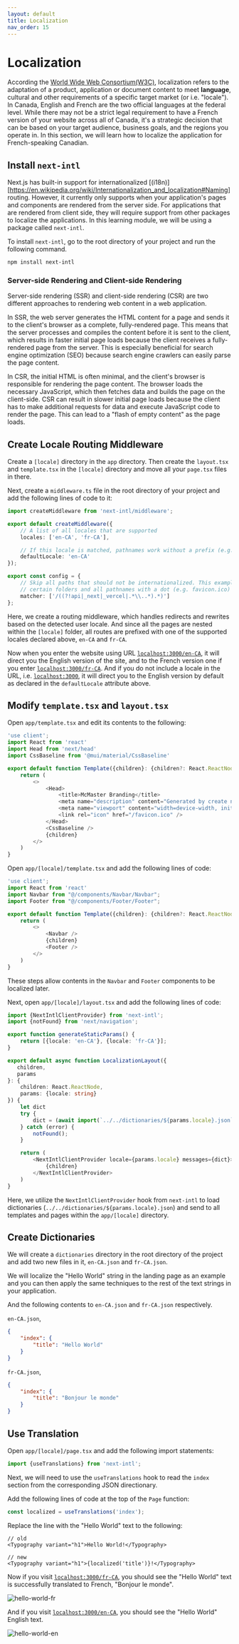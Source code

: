 ```yaml
---
layout: default
title: Localization
nav_order: 15
---
```

# Localization

According the [World Wide Web Consortium(W3C)](https://www.w3.org/International/questions/qa-i18n), localization refers to the adaptation of a product, application or document content to meet **language**, cultural and other requirements of a specific target market (or i.e. "locale"). In Canada, English and French are the two official languages at the federal level. While there may not be a strict legal requirement to have a French version of your website across all of Canada, it's a strategic decision that can be based on your target audience, business goals, and the regions you operate in. In this section, we will learn how to localize the application for French-speaking Canadian.  

## Install `next-intl`

Next.js has built-in support for internationalized [(i18n)][https://en.wikipedia.org/wiki/Internationalization_and_localization#Naming] routing. However, it currently only supports when your application's pages and components are rendered from the server side. For applications that are rendered from client side, they will require support from other packages to localize the applications. In this learning module, we will be using a package called `next-intl`.  

To install `next-intl`, go to the root directory of your project and run the following command.  

```bash
npm install next-intl
```

### Server-side Rendering and Client-side Rendering

Server-side rendering (SSR) and client-side rendering (CSR) are two different approaches to rendering web content in a web application.  

In SSR, the web server generates the HTML content for a page and sends it to the client's browser as a complete, fully-rendered page. This means that the server processes and compiles the content before it is sent to the client, which results in faster initial page loads because the client receives a fully-rendered page from the server. This is especially beneficial for search engine optimization (SEO) because search engine crawlers can easily parse the page content.  

In CSR, the initial HTML is often minimal, and the client's browser is responsible for rendering the page content. The browser loads the necessary JavaScript, which then fetches data and builds the page on the client-side. CSR can result in slower initial page loads because the client has to make additional requests for data and execute JavaScript code to render the page. This can lead to a "flash of empty content" as the page loads.  

## Create Locale Routing Middleware

Create a `[locale]` directory in the `app` directory. Then create the `layout.tsx` and `template.tsx` in the `[locale]` directory and move all your `page.tsx` files in there.  

Next, create a `middleware.ts` file in the root directory of your project and add the following lines of code to it:  

```ts
import createMiddleware from 'next-intl/middleware';

export default createMiddleware({
    // A list of all locales that are supported
    locales: ['en-CA', 'fr-CA'],

    // If this locale is matched, pathnames work without a prefix (e.g. `/about`)
    defaultLocale: 'en-CA'
});

export const config = {
    // Skip all paths that should not be internationalized. This example skips
    // certain folders and all pathnames with a dot (e.g. favicon.ico)
    matcher: ['/((?!api|_next|_vercel|.*\\..*).*)']
};
```

Here, we create a routing middleware, which handles redirects and rewrites based on the detected user locale.  And since all the pages are nested within the `[locale]` folder, all routes are prefixed with one of the supported locales declared above, `en-CA` and `fr-CA`.  

Now when you enter the website using URL [`localhost:3000/en-CA`](localhost:3000/en-CA), it will direct you the English version of the site, and to the French version one if you enter [`localhost:3000/fr-CA`](localhost:3000/fr-CA). And if you do not include a locale in the URL, i.e. [`localhost:3000`](localhost:3000), it will direct you to the English version by default as declared in the `defaultLocale` attribute above.  

## Modify `template.tsx` and `layout.tsx`

Open `app/template.tsx` and edit its contents to the following:  

```ts
'use client';
import React from 'react'
import Head from 'next/head'
import CssBaseline from '@mui/material/CssBaseline'

export default function Template({children}: {children?: React.ReactNode}) {
    return (
        <>
            <Head>
                <title>McMaster Branding</title>
                <meta name="description" content="Generated by create next app" />
                <meta name="viewport" content="width=device-width, initial-scale=1" />
                <link rel="icon" href="/favicon.ico" />
            </Head>
            <CssBaseline />
            {children}
        </>
    )
}
```

Open `app/[locale]/template.tsx` and add the following lines of code:  

```ts
'use client';
import React from 'react'
import Navbar from "@/components/Navbar/Navbar";
import Footer from "@/components/Footer/Footer";

export default function Template({children}: {children?: React.ReactNode} ) {
    return (
        <>
            <Navbar />
            {children}
            <Footer />
        </>
    )
}
```

These steps allow contents in the `Navbar` and `Footer` components to be localized later.  

Next, open `app/[locale]/layout.tsx` and add the following lines of code:  

```ts
import {NextIntlClientProvider} from 'next-intl';
import {notFound} from 'next/navigation';

export function generateStaticParams() {
    return [{locale: 'en-CA'}, {locale: 'fr-CA'}];
}

export default async function LocalizationLayout({
   children,
   params
}: {
    children: React.ReactNode,
    params: {locale: string}
}) {
    let dict
    try {
        dict = (await import(`../../dictionaries/${params.locale}.json`)).default;
    } catch (error) {
        notFound();
    }

    return (
        <NextIntlClientProvider locale={params.locale} messages={dict}>
            {children}
        </NextIntlClientProvider>
    )
}
```

Here, we utilize the `NextIntlClientProvider` hook from `next-intl` to load dictionaries (`../../dictionaries/${params.locale}.json`) and send to all templates and pages within the `app/[locale]` directory.  

## Create Dictionaries

We will create a `dictionaries` directory in the root directory of the project and add two new files in it, `en-CA.json` and `fr-CA.json`.  

We will localize the "Hello World" string in the landing page as an example and you can then apply the same techniques to the rest of the text strings in your application.  

And the following contents to `en-CA.json` and `fr-CA.json` respectively.  

`en-CA.json`,  
```json
{
    "index": {
        "title": "Hello World"
    }
}
```

`fr-CA.json`,  
```json
{
    "index": {
        "title": "Bonjour le monde"
    }
}
```

## Use Translation

Open `app/[locale]/page.tsx` and add the following import statements:  

```ts
import {useTranslations} from 'next-intl';
```

Next, we will need to use the `useTranslations` hook to read the `index` section from the corresponding JSON directionary.  

Add the following lines of code at the top of the `Page` function:  

```ts
const localized = useTranslations('index');
```

Replace the line with the "Hello World" text to the following:  

```tsx
// old
<Typography variant="h1">Hello World!</Typography>

// new
<Typography variant="h1">{localized('title')}!</Typography>
```

Now if you visit [`localhost:3000/fr-CA`](localhost:3000/fr-CA), you should see the "Hello World" text is successfully translated to French, "Bonjour le monde".  

![hello-world-fr](assets/img/hello-world-fr.png)

And if you visit [`localhost:3000/en-CA`](localhost:3000/en-CA), you should see the "Hello World" English text.  

![hello-world-en](assets/img/hello-world-en.png)
